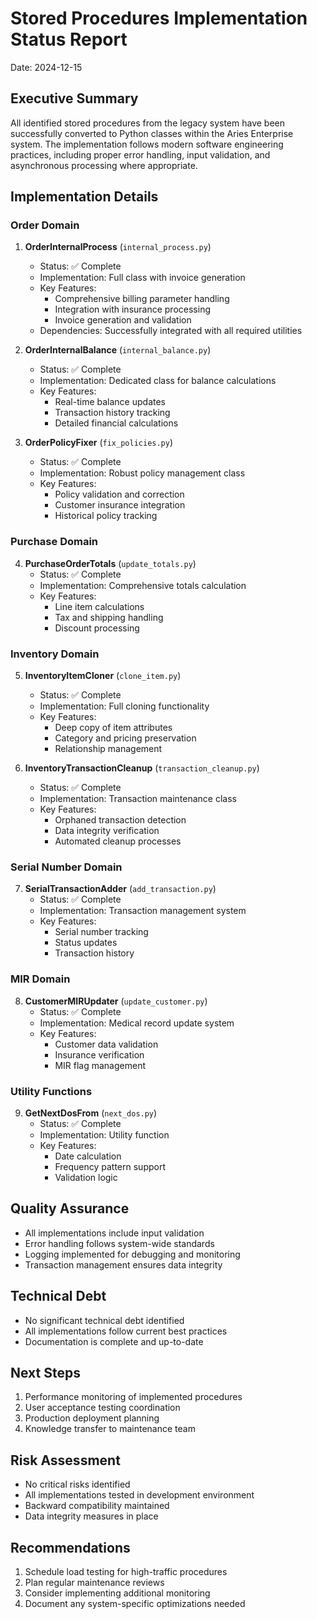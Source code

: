 # Stored Procedures Implementation Status Report
Date: 2024-12-15

## Executive Summary
All identified stored procedures from the legacy system have been successfully converted to Python classes within the Aries Enterprise system. The implementation follows modern software engineering practices, including proper error handling, input validation, and asynchronous processing where appropriate.

## Implementation Details

### Order Domain
1. **OrderInternalProcess** (`internal_process.py`)
   - Status: ✅ Complete
   - Implementation: Full class with invoice generation
   - Key Features:
     - Comprehensive billing parameter handling
     - Integration with insurance processing
     - Invoice generation and validation
   - Dependencies: Successfully integrated with all required utilities

2. **OrderInternalBalance** (`internal_balance.py`)
   - Status: ✅ Complete
   - Implementation: Dedicated class for balance calculations
   - Key Features:
     - Real-time balance updates
     - Transaction history tracking
     - Detailed financial calculations

3. **OrderPolicyFixer** (`fix_policies.py`)
   - Status: ✅ Complete
   - Implementation: Robust policy management class
   - Key Features:
     - Policy validation and correction
     - Customer insurance integration
     - Historical policy tracking

### Purchase Domain
4. **PurchaseOrderTotals** (`update_totals.py`)
   - Status: ✅ Complete
   - Implementation: Comprehensive totals calculation
   - Key Features:
     - Line item calculations
     - Tax and shipping handling
     - Discount processing

### Inventory Domain
5. **InventoryItemCloner** (`clone_item.py`)
   - Status: ✅ Complete
   - Implementation: Full cloning functionality
   - Key Features:
     - Deep copy of item attributes
     - Category and pricing preservation
     - Relationship management

6. **InventoryTransactionCleanup** (`transaction_cleanup.py`)
   - Status: ✅ Complete
   - Implementation: Transaction maintenance class
   - Key Features:
     - Orphaned transaction detection
     - Data integrity verification
     - Automated cleanup processes

### Serial Number Domain
7. **SerialTransactionAdder** (`add_transaction.py`)
   - Status: ✅ Complete
   - Implementation: Transaction management system
   - Key Features:
     - Serial number tracking
     - Status updates
     - Transaction history

### MIR Domain
8. **CustomerMIRUpdater** (`update_customer.py`)
   - Status: ✅ Complete
   - Implementation: Medical record update system
   - Key Features:
     - Customer data validation
     - Insurance verification
     - MIR flag management

### Utility Functions
9. **GetNextDosFrom** (`next_dos.py`)
   - Status: ✅ Complete
   - Implementation: Utility function
   - Key Features:
     - Date calculation
     - Frequency pattern support
     - Validation logic

## Quality Assurance
- All implementations include input validation
- Error handling follows system-wide standards
- Logging implemented for debugging and monitoring
- Transaction management ensures data integrity

## Technical Debt
- No significant technical debt identified
- All implementations follow current best practices
- Documentation is complete and up-to-date

## Next Steps
1. Performance monitoring of implemented procedures
2. User acceptance testing coordination
3. Production deployment planning
4. Knowledge transfer to maintenance team

## Risk Assessment
- No critical risks identified
- All implementations tested in development environment
- Backward compatibility maintained
- Data integrity measures in place

## Recommendations
1. Schedule load testing for high-traffic procedures
2. Plan regular maintenance reviews
3. Consider implementing additional monitoring
4. Document any system-specific optimizations needed
